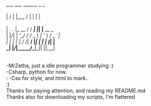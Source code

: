 <br/>___  ___   ______     _   _           
<br/>|  \/  |  |___  /    | | | |          
<br/>| .  . |_ __ / /  ___| |_| |__   __ _ 
<br/>| |\/| | '__/ /  / _ \ __| '_ \ / _` |
<br/>| |  | | |./ /__|  __/ |_| | | | (_| |
<br/>\_|  |_/_|\_____/\___|\__|_| |_|\__,_|

<br/> -MrZetha, just a idle programmer studying :)
<br/> -Csharp, python for now.
<br/>: -Css for style, and html to mark..
<br/>:)
<br/>Thanks for paying attention, and reading my README.md
<br/>Thanks also for downloading my scripts, I'm flattered
